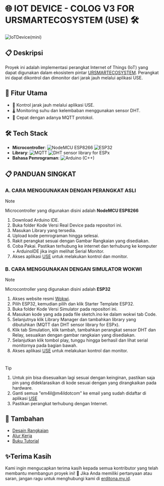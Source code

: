 # 🌐 IOT DEVICE - COLOG V3 FOR URSMARTECOSYSTEM (USE) 🛠️
![IoTDevice(mini)](https://github.com/erditona/Proyek-2/assets/91595733/6616ca5c-d72c-4642-80ac-570f9d8cd6cc)

## 📋 Deskripsi
Proyek ini adalah implementasi perangkat Internet of Things (IoT) yang dapat digunakan dalam ekosistem pintar [URSMARTECOSYSTEM](https://ursmartecosystem.my.id). Perangkat ini dapat dikontrol dan dimonitor dari jarak jauh melalui aplikasi USE.

## 🚀 Fitur Utama
- 📡 Kontrol jarak jauh melalui aplikasi USE.
- 🌡️ Monitoring suhu dan kelembaban menggunakan sensor DHT.
- 📶 Cepat dengan adanya MQTT protokol.

## 🛠️ Tech Stack
- **Microcontroller**: ![NodeMCU ESP8266](https://img.shields.io/badge/NodeMCU-ESP8266-orange) ![ESP32](https://img.shields.io/badge/ESP32-Board-blue)
- **Library**: ![MQTT](https://img.shields.io/badge/MQTT-Library-red) ![DHT sensor library for ESPx](https://img.shields.io/badge/DHT%20Sensor%20Library-blue)
- **Bahasa Pemrograman**: ![Arduino (C++)](https://img.shields.io/badge/Arduino-C++-yellow)

## 📋 PANDUAN SINGKAT

### A. CARA MENGGUNAKAN DENGAN PERANGKAT ASLI

> [!NOTE]
> Microcontroller yang digunakan disini adalah **NodeMCU ESP8266**

1. Download Arduino IDE.
2. Buka folder Kode Versi Real Device pada repositori ini.
3. Masukan Library yang tersedia.
4. Upload kode pemrograman hingga selesai.
5. Rakit perangkat sesuai dengan Gambar Rangkaian yang disediakan.
6. Coba Pakai. Pastikan terhubung ke internet dan terhubung ke komputer + ArduinoIDE jika ingin melihat Serial Monitor.
7. Akses aplikasi [USE](https://ursmartecosystem.my.id) untuk melakukan kontrol dan monitor.

### B. CARA MENGGUNAKAN DENGAN SIMULATOR WOKWI

> [!NOTE]
> Microcontroller yang digunakan disini adalah **ESP32**

1. Akses website resmi [Wokwi](https://wokwi.com/).
2. Pilih ESP32, kemudian pilih dan klik Starter Template ESP32.
3. Buka folder Kode Versi Simulator pada repositori ini.
4. Masukan kode yang ada pada file sketch.ino ke dalam wokwi tab Code.
5. Selanjutnya klik Library Manager dan tambahkan library yang dibutuhkan (MQTT dan DHT sensor library for ESPx).
6. Klik tab Simulation, klik tambah, tambahkan perangkat sensor DHT dan Relay, sesuaikan dengan gambar rangkaian yang disediakan.
7. Selanjutkan klik tombol play, tunggu hingga berhasil dan lihat serial monitornya pada bagian bawah.
8. Akses aplikasi [USE](https://ursmartecosystem.my.id) untuk melakukan kontrol dan monitor.

# 
> [!TIP]
> 1. Untuk pin bisa disesuaikan lagi sesuai dengan keinginan, pastikan saja pin yang dideklarasikan di kode sesuai dengan yang dirangkaikan pada hardware.
> 2. Ganti semua "em4il@m4ildotcom" ke email yang sudah didaftar di aplikasi [USE](https://ursmartecosystem.my.id)
> 3. Pastikan perangkat terhubung dengan Internet.

## 📄 Tambahan
- [Desain Rangkaian](https://drive.google.com/file/d/1xD4OENKsuTlTlvLzV0xnVjdLJiZQFuOu/view?usp=sharing)
- [Alur Kerja](https://drive.google.com/file/d/19PRDmsrBkBQpNa_65_RQLaJd1cBH2TpC/view?usp=sharing)
- [Buku Tutorial](https://play.google.com/store/books/details?id=wIHzEAAAQBAJ)

## ✨Terima Kasih
Kami ingin mengucapkan terima kasih kepada semua kontributor yang telah membantu membangun proyek ini! 🙏
Jika Anda memiliki pertanyaan atau saran, jangan ragu untuk menghubungi kami di [erditona.my.id](https://erditona.my.id).

